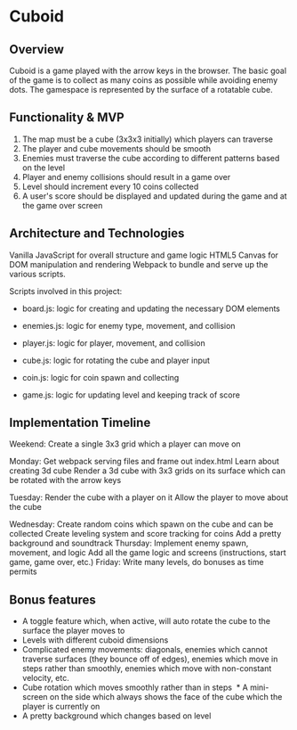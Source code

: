 # Cuboid

## Overview

  Cuboid is a game played with the arrow keys in the browser. The basic goal of the game is to collect as many coins as possible while avoiding enemy dots. The gamespace is represented by the surface of a rotatable cube.  

## Functionality & MVP

  1. The map must be a cube (3x3x3 initially) which players can traverse
  2. The player and cube movements should be smooth
  3. Enemies must traverse the cube according to different patterns based on the level
  4. Player and enemy collisions should result in a game over
  4. Level should increment every 10 coins collected
  5. A user's score should be displayed and updated during the game and at the game over screen

## Architecture and Technologies

  Vanilla JavaScript for overall structure and game logic
  HTML5 Canvas for DOM manipulation and rendering
  Webpack to bundle and serve up the various scripts.
  
Scripts involved in this project:

  * board.js: logic for creating and updating the necessary DOM elements

  * enemies.js: logic for enemy type, movement, and collision

  * player.js: logic for player, movement, and collision

  * cube.js: logic for rotating the cube and player input

  * coin.js: logic for coin spawn and collecting

  * game.js: logic for updating level and keeping track of score

## Implementation Timeline

Weekend:
 Create a single 3x3 grid which a player can move on
 
Monday: 
  Get webpack serving files and frame out index.html
  Learn about creating 3d cube
  Render a 3d cube with 3x3 grids on its surface which can be rotated with the arrow keys
  
Tuesday:
  Render the cube with a player on it
  Allow the player to move about the cube
  
Wednesday:
  Create random coins which spawn on the cube and can be collected
  Create leveling system and score tracking for coins
  Add a pretty background and soundtrack
Thursday:
  Implement enemy spawn, movement, and logic
  Add all the game logic and screens (instructions, start game, game over, etc.)
Friday:
  Write many levels, do bonuses as time permits
  
## Bonus features
  * A toggle feature which, when active, will auto rotate the cube to the surface the player moves to
  * Levels with different cuboid dimensions
  * Complicated enemy movements: diagonals, enemies which cannot traverse surfaces (they bounce off of edges), enemies which move in steps rather than smoothly, enemies which move with non-constant velocity, etc.
  * Cube rotation which moves smoothly rather than in steps
  * A mini-screen on the side which always shows the face of the cube which the player is currently on
  * A pretty background which changes based on level
